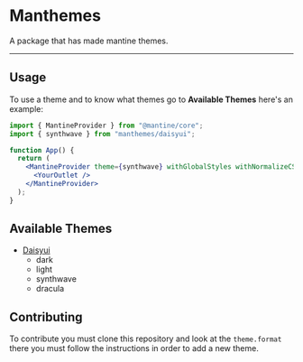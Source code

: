 <h1 class="center">Manthemes</h1>
<p class="center">A package that has made mantine themes.</p>

---

## Usage

To use a theme and to know what themes go to **Available Themes** here's an example:

```jsx
import { MantineProvider } from "@mantine/core";
import { synthwave } from "manthemes/daisyui";

function App() {
  return (
    <MantineProvider theme={synthwave} withGlobalStyles withNormalizeCSS>
      <YourOutlet />
    </MantineProvider>
  );
}
```

## Available Themes

- [Daisyui](https://daisyui.com)
  - dark
  - light
  - synthwave
  - dracula

## Contributing

To contribute you must clone this repository and look at the `theme.format` there you must follow the instructions in order to add a new theme.
